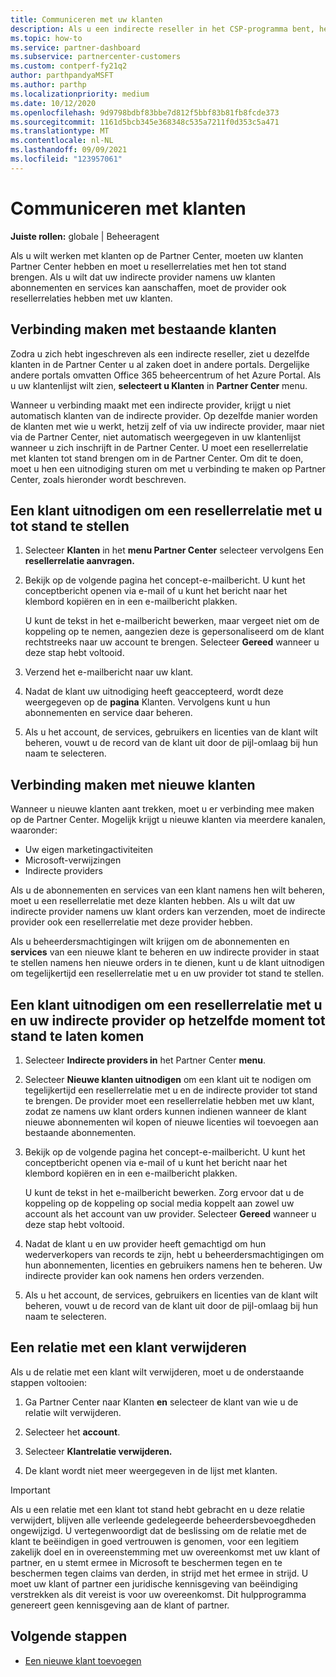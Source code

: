 ```yaml
---
title: Communiceren met uw klanten
description: Als u een indirecte reseller in het CSP-programma bent, helpt dit artikel u om verbinding te maken met uw nieuwe en bestaande klanten.
ms.topic: how-to
ms.service: partner-dashboard
ms.subservice: partnercenter-customers
ms.custom: contperf-fy21q2
author: parthpandyaMSFT
ms.author: parthp
ms.localizationpriority: medium
ms.date: 10/12/2020
ms.openlocfilehash: 9d9798bdbf83bbe7d812f5bbf83b81fb8fcde373
ms.sourcegitcommit: 1161d5bcb345e368348c535a7211f0d353c5a471
ms.translationtype: MT
ms.contentlocale: nl-NL
ms.lasthandoff: 09/09/2021
ms.locfileid: "123957061"
---
```

# <a name="connect-with-customers"></a>Communiceren met klanten


**Juiste rollen:** globale | Beheeragent


Als u wilt werken met klanten op de Partner Center, moeten uw klanten Partner Center hebben en moet u resellerrelaties met hen tot stand brengen. Als u wilt dat uw indirecte provider namens uw klanten abonnementen en services kan aanschaffen, moet de provider ook resellerrelaties hebben met uw klanten.

## <a name="connect-with-existing-customers"></a>Verbinding maken met bestaande klanten

Zodra u zich hebt ingeschreven als een indirecte reseller, ziet u dezelfde klanten in de Partner Center u al zaken doet in andere portals. Dergelijke andere portals omvatten Office 365 beheercentrum of het Azure Portal. Als u uw klantenlijst wilt zien, **selecteert u Klanten** in **Partner Center** menu.

Wanneer u verbinding maakt met een indirecte provider, krijgt u niet automatisch klanten van de indirecte provider. Op dezelfde manier worden de klanten met wie u werkt, hetzij zelf of via uw indirecte provider, maar niet via de Partner Center, niet automatisch weergegeven in uw klantenlijst wanneer u zich inschrijft in de Partner Center. U moet een resellerrelatie met klanten tot stand brengen om in de Partner Center.  Om dit te doen, moet u hen een uitnodiging sturen om met u verbinding te maken op Partner Center, zoals hieronder wordt beschreven.

## <a name="invite-a-customer-to-establish-a-reseller-relationship-with-you"></a>Een klant uitnodigen om een resellerrelatie met u tot stand te stellen

1. Selecteer **Klanten** in het **menu Partner Center** selecteer vervolgens Een **resellerrelatie aanvragen.**

2. Bekijk op de volgende pagina het concept-e-mailbericht. U kunt het conceptbericht openen via e-mail of u kunt het bericht naar het klembord kopiëren en in een e-mailbericht plakken.

   U kunt de tekst in het e-mailbericht bewerken, maar vergeet niet om de koppeling op te nemen, aangezien deze is gepersonaliseerd om de klant rechtstreeks naar uw account te brengen. Selecteer **Gereed** wanneer u deze stap hebt voltooid.

3. Verzend het e-mailbericht naar uw klant.

4. Nadat de klant uw uitnodiging heeft geaccepteerd, wordt deze weergegeven op de **pagina** Klanten. Vervolgens kunt u hun abonnementen en service daar beheren.

5. Als u het account, de services, gebruikers en licenties van de klant wilt beheren, vouwt u de record van de klant uit door de pijl-omlaag bij hun naam te selecteren.

## <a name="connect-with-new-customers"></a>Verbinding maken met nieuwe klanten

Wanneer u nieuwe klanten aant trekken, moet u er verbinding mee maken op de Partner Center. Mogelijk krijgt u nieuwe klanten via meerdere kanalen, waaronder:

- Uw eigen marketingactiviteiten
- Microsoft-verwijzingen
- Indirecte providers

Als u de abonnementen en services van een klant namens hen wilt beheren, moet u een resellerrelatie met deze klanten hebben. Als u wilt dat uw indirecte provider namens uw klant orders kan verzenden, moet de indirecte provider ook een resellerrelatie met deze provider hebben.

Als u beheerdersmachtigingen wilt krijgen om de abonnementen en **services** van een nieuwe klant te beheren en uw indirecte provider in staat te stellen namens hen nieuwe orders in te dienen, kunt u de klant uitnodigen om tegelijkertijd een resellerrelatie met u en uw provider tot stand te stellen.

## <a name="invite-a-customer-to-establish-a-reseller-relationship-with-you-and-your-indirect-provider-at-the-same-time"></a>Een klant uitnodigen om een resellerrelatie met u en uw indirecte provider op hetzelfde moment tot stand te laten komen

1. Selecteer **Indirecte providers in** het Partner Center **menu**.

2. Selecteer **Nieuwe klanten uitnodigen** om een klant uit te nodigen om tegelijkertijd een resellerrelatie met u en de indirecte provider tot stand te brengen. De provider moet een resellerrelatie hebben met uw klant, zodat ze namens uw klant orders kunnen indienen wanneer de klant nieuwe abonnementen wil kopen of nieuwe licenties wil toevoegen aan bestaande abonnementen.

3. Bekijk op de volgende pagina het concept-e-mailbericht. U kunt het conceptbericht openen via e-mail of u kunt het bericht naar het klembord kopiëren en in een e-mailbericht plakken.

   U kunt de tekst in het e-mailbericht bewerken. Zorg ervoor dat u de koppeling op de koppeling op social media koppelt aan zowel uw account als het account van uw provider. Selecteer **Gereed** wanneer u deze stap hebt voltooid.

4. Nadat de klant u en uw provider heeft gemachtigd om hun wederverkopers van records te zijn, hebt u beheerdersmachtigingen om hun abonnementen, licenties en gebruikers namens hen te beheren. Uw indirecte provider kan ook namens hen orders verzenden.

5. Als u het account, de services, gebruikers en licenties van de klant wilt beheren, vouwt u de record van de klant uit door de pijl-omlaag bij hun naam te selecteren.

## <a name="remove-a-relationship-with-a-customer"></a>Een relatie met een klant verwijderen

Als u de relatie met een klant wilt verwijderen, moet u de onderstaande stappen voltooien:

1.  Ga Partner Center naar Klanten **en** selecteer de klant van wie u de relatie wilt verwijderen.

2.  Selecteer het **account**.

3.  Selecteer **Klantrelatie verwijderen.**

4.  De klant wordt niet meer weergegeven in de lijst met klanten.

>[!IMPORTANT]
>Als u een relatie met een klant tot stand hebt gebracht en u deze relatie verwijdert, blijven alle verleende gedelegeerde beheerdersbevoegdheden ongewijzigd.
>U vertegenwoordigt dat de beslissing om de relatie met de klant te beëindigen in goed vertrouwen is genomen, voor een legitiem zakelijk doel en in overeenstemming met uw overeenkomst met uw klant of partner, en u stemt ermee in Microsoft te beschermen tegen en te beschermen tegen claims van derden, in strijd met het ermee in strijd.
>U moet uw klant of partner een juridische kennisgeving van beëindiging verstrekken als dit vereist is voor uw overeenkomst. Dit hulpprogramma genereert geen kennisgeving aan de klant of partner.

## <a name="next-steps"></a>Volgende stappen

- [Een nieuwe klant toevoegen](add-a-new-customer.md)
